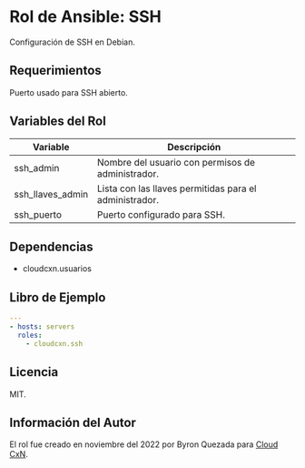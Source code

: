 Rol de Ansible: SSH
===================

Configuración de SSH en Debian.

Requerimientos
--------------

Puerto usado para SSH abierto.

Variables del Rol
-----------------

| Variable | Descripción |
| -------- | ----------- |
| ssh_admin | Nombre del usuario con permisos de administrador. |
| ssh_llaves_admin | Lista con las llaves permitidas para el administrador. |
| ssh_puerto | Puerto configurado para SSH. |

Dependencias
------------

* cloudcxn.usuarios

Libro de Ejemplo
----------------

```yaml
---
- hosts: servers
  roles:
    - cloudcxn.ssh
```

Licencia
--------

MIT.

Información del Autor
---------------------

El rol fue creado en noviembre del 2022 por Byron Quezada para
[Cloud CxN](https://www.cloudcxn.com).
